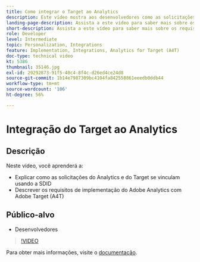 ```yaml
---
title: Como integrar o Target ao Analytics
description: Este vídeo mostra aos desenvolvedores como as solicitações do Analytics e do Target se vinculam usando a SDID. Assista a este vídeo para saber mais sobre os requisitos de implementação do Adobe Analytics com o Adobe Target (A4T).
landing-page-description: Assista a este vídeo para saber mais sobre os requisitos de implementação do Adobe Analytics com o Adobe Target (A4T).
short-description: Assista a este vídeo para saber mais sobre os requisitos de implementação do Adobe Analytics com o Adobe Target (A4T).
role: Developer
level: Intermediate
topic: Personalization, Integrations
feature: Implementation, Integrations, Analytics for Target (A4T)
doc-type: technical video
kt: 5386
thumbnail: 35146.jpg
exl-id: 29292873-91f5-40c4-8f4c-d26ed4ce24d8
source-git-commit: 1b14e7987309bc4104fa842558861eeedb0ddb44
workflow-type: tm+mt
source-wordcount: '106'
ht-degree: 56%

---
```


# Integração do Target ao Analytics

## Descrição

Neste vídeo, você aprenderá a:

* Explicar como as solicitações do Analytics e do Target se vinculam usando a SDID
* Descrever os requisitos de implementação do Adobe Analytics com Adobe Target (A4T)

## Público-alvo

* Desenvolvedores

>[!VIDEO](https://video.tv.adobe.com/v/35146/?quality=12)

Para obter mais informações, visite o [documentação](https://experienceleague.adobe.com/docs/target/using/integrate/a4t/a4timplementation.html?lang=en).
